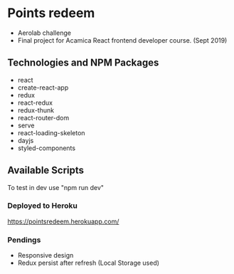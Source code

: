 # Points redeem

- Aerolab challenge
- Final project for Acamica React frontend developer course. (Sept 2019)

## Technologies and NPM Packages

- react
- create-react-app
- redux
- react-redux
- redux-thunk
- react-router-dom
- serve
- react-loading-skeleton
- dayjs
- styled-components


## Available Scripts

To test in dev use "npm run dev"

### Deployed to Heroku

https://pointsredeem.herokuapp.com/


### Pendings

- Responsive design
- Redux persist after refresh (Local Storage used)